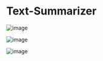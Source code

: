# Text-Summarizer

![image](https://github.com/shaily29-eng/text-summarization/assets/59019087/d49254d6-47ce-44b6-898a-511c69ce072b)

![image](https://github.com/shaily29-eng/text-summarization/assets/59019087/656f2aba-db08-420a-a0f2-e58f0d2dffec)

![image](https://github.com/shaily29-eng/text-summarization/assets/59019087/3beca08b-d8a5-404a-b859-2fb67457329e)
